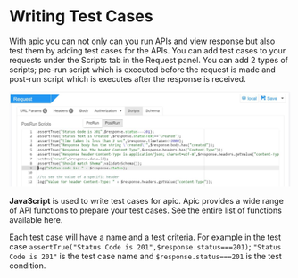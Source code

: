 # Writing Test Cases

With apic you can not only can you run APIs and view response but also test them by adding test cases for the APIs. You can add test cases to your requests under the Scripts tab in the Request panel. You can add 2 types of scripts; pre-run script which is executed before the request is made and post-run script which is executes after the response is received.

![](/assets/apic-test-scripts.JPG)

**JavaScript** is used to write test cases for apic. Apic provides a wide range of API functions to prepare your test cases. See the entire list of functions available here. 

Each test case will have a name and a test criteria. For example in the test case `assertTrue("Status Code is 201",$response.status===201)`;  `"Status Code is 201"` is the test case name and `$response.status===201` is the test condition.

